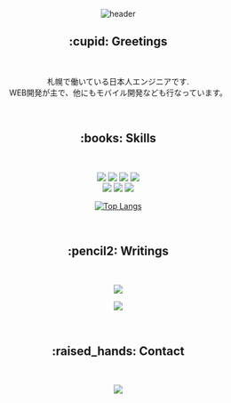 <div align="center">

![header](https://capsule-render.vercel.app/api?type=waving&color=auto&height=250&section=header&text=👋%20안녕하세요%20・%20こんにちは%20・%20Hi%20there&fontSize=30&fontAlignY=38)

<h2>:cupid: Greetings</h2>
&thinsp;
  <p>
    札幌で働いている日本人エンジニアです.
   <br>WEB開発が主で、他にもモバイル開発なども行なっています。
  </p>

&thinsp;

<h2>:books: Skills</h2>
  
&thinsp;

![](https://img.shields.io/badge/HTML-E34F26?style=for-the-badge&logo=html5&logoColor=white)
![](https://img.shields.io/badge/CSS-1572B6?style=for-the-badge&logo=CSS3&logoColor=white)
![](https://img.shields.io/badge/Javascript-F7DF1E?style=for-the-badge&logo=Javascript&logoColor=black)
![](https://img.shields.io/badge/React-61DAFB?style=for-the-badge&logo=React&logoColor=white)
<br>![](https://img.shields.io/badge/React_Native-61DAFB?style=for-the-badge&logo=React&logoColor=white)
![](https://img.shields.io/badge/Typescript-3178C6?style=for-the-badge&logo=Typescript&logoColor=white)
![](https://img.shields.io/badge/Redux_Toolkit-764ABC?style=for-the-badge&logo=Redux&logoColor=white)


[![Top Langs](https://github-readme-stats.vercel.app/api/top-langs/?username=luvmini511&layout=compact)](https://github.com/luvmini511/github-readme-stats)

&thinsp;

<h2>:pencil2: Writings</h2>

&thinsp;

<a href="https://zenn.dev/luvmini511" target="_blank" rel="noopener noreferrer"><img src="https://ramble.impl.co.jp/author/52/"/></a>
  
  
<a href="https://zenn.dev/luvmini511" target="_blank" rel="noopener noreferrer"><img src="https://img.shields.io/badge/みんちゃんの記事一覧-3ea8ff?style=for-the-badge&logo=GitHub%20Sponsors&logoColor=white"/></a>

&thinsp;

<h2>:raised_hands: Contact</h2>

&thinsp;

<a href="mailto:gardensky511@gmail.com" target="_blank" rel="noopener noreferrer"><img src="https://img.shields.io/badge/gardensky511@gmail.com-EA4335?style=for-the-badge&logo=Gmail&logoColor=white"/></a>

</div>
